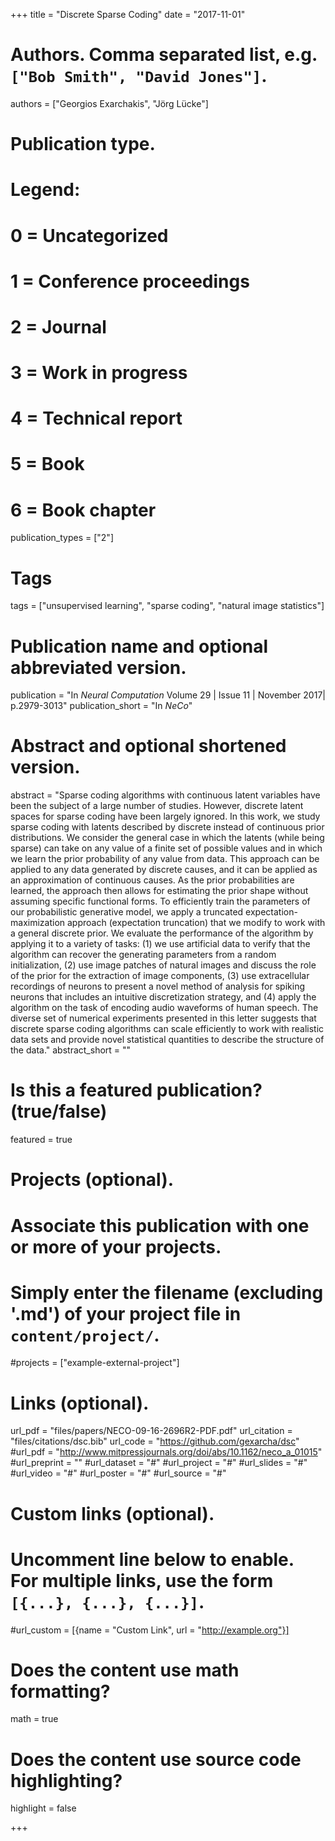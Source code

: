 +++
title = "Discrete Sparse Coding"
date = "2017-11-01"

# Authors. Comma separated list, e.g. `["Bob Smith", "David Jones"]`.
authors = ["Georgios Exarchakis", "Jörg Lücke"]

# Publication type.
# Legend:
# 0 = Uncategorized
# 1 = Conference proceedings
# 2 = Journal
# 3 = Work in progress
# 4 = Technical report
# 5 = Book
# 6 = Book chapter
publication_types = ["2"]

# Tags
tags = ["unsupervised learning", "sparse coding", "natural image statistics"]

# Publication name and optional abbreviated version.
publication = "In *Neural Computation* Volume 29 | Issue 11 | November 2017| p.2979-3013"
publication_short = "In *NeCo*"

# Abstract and optional shortened version.
abstract = "Sparse coding algorithms with continuous latent variables have been the subject of a large number of studies. However, discrete latent spaces for sparse coding have been largely ignored. In this work, we study sparse coding with latents described by discrete instead of continuous prior distributions. We consider the general case in which the latents (while being sparse) can take on any value of a finite set of possible values and in which we learn the prior probability of any value from data. This approach can be applied to any data generated by discrete causes, and it can be applied as an approximation of continuous causes. As the prior probabilities are learned, the approach then allows for estimating the prior shape without assuming specific functional forms. To efficiently train the parameters of our probabilistic generative model, we apply a truncated expectation-maximization approach (expectation truncation) that we modify to work with a general discrete prior. We evaluate the performance of the algorithm by applying it to a variety of tasks: (1) we use artificial data to verify that the algorithm can recover the generating parameters from a random initialization, (2) use image patches of natural images and discuss the role of the prior for the extraction of image components, (3) use extracellular recordings of neurons to present a novel method of analysis for spiking neurons that includes an intuitive discretization strategy, and (4) apply the algorithm on the task of encoding audio waveforms of human speech. The diverse set of numerical experiments presented in this letter suggests that discrete sparse coding algorithms can scale efficiently to work with realistic data sets and provide novel statistical quantities to describe the structure of the data."
abstract_short = ""


# Is this a featured publication? (true/false)
featured = true

# Projects (optional).
#   Associate this publication with one or more of your projects.
#   Simply enter the filename (excluding '.md') of your project file in `content/project/`.
#projects = ["example-external-project"]

# Links (optional).
url_pdf = "files/papers/NECO-09-16-2696R2-PDF.pdf"
url_citation = "files/citations/dsc.bib"
url_code = "https://github.com/gexarcha/dsc"
#url_pdf = "http://www.mitpressjournals.org/doi/abs/10.1162/neco_a_01015"
#url_preprint = ""
#url_dataset = "#"
#url_project = "#"
#url_slides = "#"
#url_video = "#"
#url_poster = "#"
#url_source = "#"

# Custom links (optional).
#   Uncomment line below to enable. For multiple links, use the form `[{...}, {...}, {...}]`.
#url_custom = [{name = "Custom Link", url = "http://example.org"}]

# Does the content use math formatting?
math = true

# Does the content use source code highlighting?
highlight = false


+++

<!-- More detail can easily be written here using *Markdown* and $\rm \LaTeX$ math code. -->
